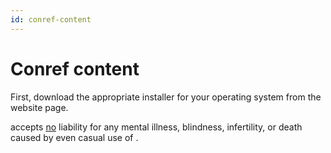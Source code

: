 ```yaml
---
id: conref-content
---
```


# Conref content

<p id="install-step1">First, download the appropriate installer for your operating system from the <span keyref="product_name"></span> website <span keyref="mememaker-downloads"></span> page.</p>

<p id="disclaimer"><span keyref="company_name"></span> accepts <u>no</u> liability for any mental illness, blindness, infertility, or death caused by even casual use of <span keyref="product_name"></span>.</p>
